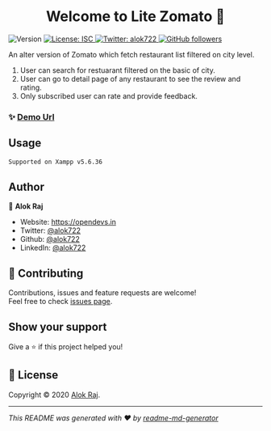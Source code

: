 <h1 align="center">Welcome to Lite Zomato 👋</h1>
<p>
  <img alt="Version" src="https://img.shields.io/badge/version-1.0.0-blue.svg?cacheSeconds=2592000" />
  <a href="#" target="_blank">
    <img alt="License: ISC" src="https://img.shields.io/badge/License-ISC-yellow.svg" />
  </a>
  <a href="https://twitter.com/alok722" target="_blank">
    <img alt="Twitter: alok722" src="https://img.shields.io/twitter/follow/alok722.svg?style=social" />
  </a>
  <a href="https://github.com/alok722" target="_blank">
    <img alt="GitHub followers" src="https://img.shields.io/github/followers/alok722?style=social">                                       
  </a>
</p>

An alter version of Zomato which fetch restaurant list filtered on city level.

1. User can search for restuarant filtered on the basic of city.
2. User can go to detail page of any restaurant to see the review and rating.
3. Only subscribed user can rate and provide feedback.

### ✨ [Demo Url](https://litezomatophp.000webhostapp.com/index.php)

## Usage

```sh
Supported on Xampp v5.6.36
```

## Author

👤 **Alok Raj**

* Website: https://opendevs.in
* Twitter: [@alok722](https://twitter.com/alok722)
* Github: [@alok722](https://github.com/alok722)
* LinkedIn: [@alok722](https://linkedin.com/in/alok722)

## 🤝 Contributing

Contributions, issues and feature requests are welcome!<br />Feel free to check [issues page](https://github.com/alok722/Lite-Zomato/issues). 

## Show your support

Give a ⭐️ if this project helped you!

## 📝 License

Copyright © 2020 [Alok Raj](https://github.com/alok722).

***
_This README was generated with ❤️ by [readme-md-generator](https://github.com/kefranabg/readme-md-generator)_

